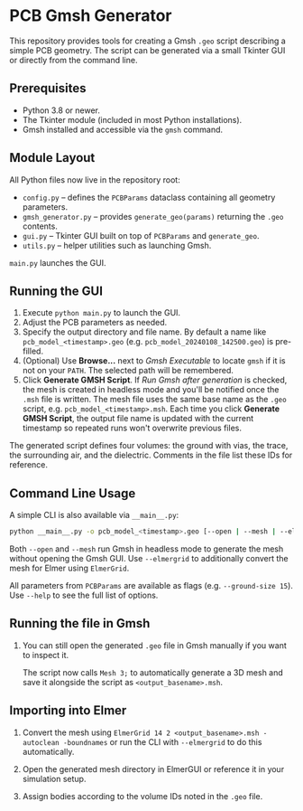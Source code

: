 # PCB Gmsh Generator

This repository provides tools for creating a Gmsh `.geo` script describing a simple PCB geometry.  The script can be generated via a small Tkinter GUI or directly from the command line.

## Prerequisites
- Python 3.8 or newer.
- The Tkinter module (included in most Python installations).
- Gmsh installed and accessible via the `gmsh` command.

## Module Layout
All Python files now live in the repository root:
- `config.py` – defines the `PCBParams` dataclass containing all geometry parameters.
- `gmsh_generator.py` – provides `generate_geo(params)` returning the `.geo` contents.
- `gui.py` – Tkinter GUI built on top of `PCBParams` and `generate_geo`.
- `utils.py` – helper utilities such as launching Gmsh.

`main.py` launches the GUI.

## Running the GUI
1. Execute `python main.py` to launch the GUI.
2. Adjust the PCB parameters as needed.
3. Specify the output directory and file name. By default a name like
   `pcb_model_<timestamp>.geo` (e.g. `pcb_model_20240108_142500.geo`) is pre-filled.
4. (Optional) Use **Browse...** next to *Gmsh Executable* to locate `gmsh` if it is not on your `PATH`. The selected path will be remembered.
5. Click **Generate GMSH Script**. If *Run Gmsh after generation* is checked, the
   mesh is created in headless mode and you'll be notified once the `.msh` file is
   written. The mesh file uses the same base name as the `.geo` script, e.g.
   `pcb_model_<timestamp>.msh`.
   Each time you click **Generate GMSH Script**, the output file name is updated
   with the current timestamp so repeated runs won't overwrite previous files.

The generated script defines four volumes: the ground with vias, the trace, the surrounding air, and the dielectric. Comments in the file list these IDs for reference.

## Command Line Usage
A simple CLI is also available via `__main__.py`:

```bash
python __main__.py -o pcb_model_<timestamp>.geo [--open | --mesh | --elmergrid] [--param value ...]
```

Both `--open` and `--mesh` run Gmsh in headless mode to generate the mesh without opening the Gmsh GUI. Use `--elmergrid` to additionally convert the mesh for Elmer using `ElmerGrid`.

All parameters from `PCBParams` are available as flags (e.g. `--ground-size 15`). Use `--help` to see the full list of options.

## Running the file in Gmsh
1. You can still open the generated `.geo` file in Gmsh manually if you want to inspect it.

   The script now calls `Mesh 3;` to automatically generate a 3D mesh and save it
   alongside the script as `<output_basename>.msh`.

## Importing into Elmer
1. Convert the mesh using `ElmerGrid 14 2 <output_basename>.msh -autoclean -boundnames` or run the CLI with `--elmergrid` to do this automatically.




2. Open the generated mesh directory in ElmerGUI or reference it in your simulation setup.
3. Assign bodies according to the volume IDs noted in the `.geo` file.
